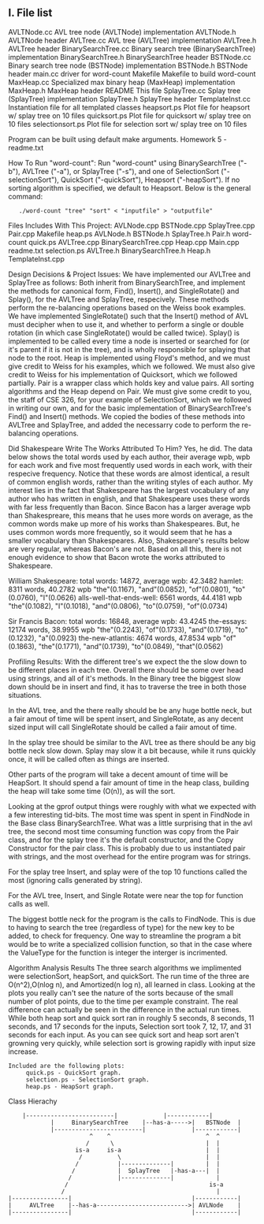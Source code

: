 I. File list
------------
AVLTNode.cc		AVL tree node (AVLTNode) implementation
AVLTNode.h		AVLTNode header
AVLTree.cc		AVL tree (AVLTree) implementation
AVLTree.h		AVLTree header
BinarySearchTree.cc	Binary search tree (BinarySearchTree) implementation
BinarySearchTree.h	BinarySearchTree header
BSTNode.cc		Binary search tree node (BSTNode) implementation
BSTNode.h		BSTNode header
main.cc			driver for word-count
Makefile		Makefile to build word-count
MaxHeap.cc		Specialized max binary heap (MaxHeap) implementation
MaxHeap.h		MaxHeap header
README			This file
SplayTree.cc		Splay tree (SplayTree) implementation
SplayTree.h		SplayTree header
TemplateInst.cc		Instantiation file for all templated classes
heapsort.ps             Plot file for heapsort w/ splay tree on 10 files
quicksort.ps            Plot file for quicksort w/ splay tree on 10 files
selectionsort.ps        Plot file for selection sort w/ splay tree on 10 files


Program can be built using default make arguments.
Homework 5 - readme.txt



How To Run "word-count":
     Run "word-count" using BinarySearchTree ("-b"), AVLTree ("-a"), or SplayTree ("-s"), and one
of SelectionSort ("-selectionSort"), QuickSort ("-quickSort"), Heapsort ("-heapSort").  If
no sorting algorithm is specified, we default to Heapsort.  Below is the general command:

	   ./word-count "tree" "sort" < "inputfile" > "outputfile"



Files Includes With This Project:
      AVLNode.cpp     BSTNode.cpp	       SplayTree.cpp     Pair.cpp	      Makefile       heap.ps
      AVLNode.h	      BSTNode.h		       SplayTree.h	 Pair.h		      word-count     quick.ps
      AVLTree.cpp     BinarySearchTree.cpp     Heap.cpp		 Main.cpp	      readme.txt     selection.ps
      AVLTree.h	      BinarySearchTree.h       Heap.h		 TemplateInst.cpp     



Design Decisions & Project Issues:
     We have implemented our AVLTree and SplayTree as follows: Both inherit from BinarySearchTree,
and implement the methods for canonical form, Find(), Insert(), and SingleRotate() and Splay(), for
the AVLTree and SplayTree, respecively.  These methods perform the re-balancing operations based on
the Weiss book examples.  We have implemented SingleRotate() such that the Insert() method of AVL
must decipher when to use it, and whether to perform a single or double rotation (in which case
SingleRotate() would be called twice).  Splay() is implemented to be called every time a node is
inserted or searched for (or it's parent if it is not in the tree), and is wholly responsible for
splaying that node to the root.
     Heap is implemented using Floyd's method, and we must give credit to Weiss for his examples,
which we followed.  We must also give credit to Weiss for his implementation of Quicksort, which we
followed partially.  Pair is a wrapper class which holds key and value pairs.  All sorting algorithms
and the Heap depend on Pair. 
     We must give some credit to you, the staff of CSE 326, for your example of SelectionSort, which
we followed in writing our own, and for the basic implementation of BinarySearchTree's Find() and
Insert() methods.  We copied the bodies of these methods into AVLTree and SplayTree, and added the
necessarry code to perform the re-balancing operations.



Did Shakespeare Write The Works Attributed To Him?
     Yes, he did.  The data below shows the total words used by each author, their average wpb, wpb
for each work and five most frequently used words in each work, with their respecive frequency.
Notice that these words are almost identical, a result of common english words, rather than the
writing styles of each author. My interest lies in the fact that Shakespeare has the largest
vocabulary of any author who has written in english, and that Shakespeare uses these words with far
less frequently than Bacon.  Since Bacon has a larger average wpb than Shakespreare, this means that
he uses more words on average, as the common words make up more of his works than Shakespeares.
But, he uses common words more frequently, so it would seem that he has a smaller vocabulary than
Shakespeares.
     Also, Shakespeare's results below are very regular, whereas Bacon's are not.  Based on all this,
there is not enough evidence to show that Bacon wrote the works attributed to Shakespeare.

William Shakespeare:
     total words: 14872, average wpb: 42.3482
     hamlet: 8311 words, 40.2782 wpb
	  "the"(0.1167), "and"(0.0852), "of"(0.0801), "to"(0.0760), "I"(0.0626)
     alls-well-that-ends-well: 6561 words, 44.4181 wpb
          "the"(0.1082), "I"(0.1018), "and"(0.0806), "to"(0.0759), "of"(0.0734)

Sir Francis Bacon:
    total words: 16848, average wpb: 43.4245
    the-essays: 12174 words, 38.9955 wpb
         "the"(0.2243), "of"(0.1733), "and"(0.1719), "to"(0.1232), "a"(0.0923)
    the-new-atlantis: 4674 words, 47.8534 wpb
         "of"(0.1863), "the"(0.1771), "and"(0.1739), "to"(0.0849), "that"(0.0562)	



Profiling Results:
With the different tree's we expect the the slow down to be different places in each tree.
Overall there should be some over head using strings, and all of it's methods. In the Binary
tree the biggest slow down should be in insert and find, it has to traverse
the tree in both those situations.

In the AVL tree, and the there really should be be any huge bottle neck, but a fair amout
of time will be spent insert, and SingleRotate, as any decent sized input will call
SingleRotate should be called a faiir amout of time.

In the splay tree should be similar to the AVL tree as there should be any big bottle neck
slow down. Splay may slow it a bit because, while it runs quickly once, it will be called
often as things are inserted.

Other parts of the program will take a decent amount of time will be HeapSort. It should
spend a fair amount of time in the heap class, building the heap will take some time (O(n)),
as will the sort.

Looking at the gprof output things were roughly with what we expected with a few interesting
tid-bits. The most time was spent in spent in FindNode in the Base class BinarySearchTree.
What was a little surprising that in the avl tree, the second most time consuming function was
copy from the Pair class, and for the splay tree it's the default constructor, and the Copy
Constructor for the pair class. This is probably due to us instantiated pair with strings,
and the most overhead for the entire program was for strings.

For the splay tree Insert, and splay were of the top 10 functions called the most (ignoring
calls generated by string).

For the AVL tree, Insert, and Single Rotate were near the top for function calls as well.

The biggest bottle neck for the program is the calls to FindNode. This is due to having to
search the tree (regardless of type) for the new key to be added, to check for frequency.
One way to streamline the program a bit would be to write a specialized collision function,
so that in the case where the ValueType for the function is integer the interger is
incrimented.



Algorithm Analysis Results
     The three search algorithms we implimented were selectionSort, heapSort, and quickSort.
The run time of the three are O(n^2),O(nlog n), and Amortized(n log n), all learned in class.
Looking at the plots you really can't see the nature of the sorts because of the small number
of plot points, due to the time per example constraint. The real difference can actually be
seen in the difference in the actual run times.
     While both heap sort and quick sort ran in roughly 5 seconds, 8 seconds, 11 seconds, and 17
seconds for the inputs, Selection sort took 7, 12, 17, and 31 seconds for each input. As you
can see quick sort and heap sort aren't growning very quickly, while selection sort is growing
rapidly with input size increase.

	Included are the following plots:
	     quick.ps - QuickSort graph.
	     selection.ps - SelectionSort graph.
	     heap.ps - HeapSort graph.



Class Hierachy


		|-------------------------|             |------------|
                |     BinarySearchTree    |--has-a----->|   BSTNode  |
                |-------------------------|             |------------|
                           ^    ^                           ^  ^
                          /      \                          |  |
                       is-a     is-a                        |  |
                        /          \                        |  |
                       /           |--------------|         |  |
                      /            |  SplayTree   |-has-a---|  |
                     /             |--------------|            |
                    /                                        is-a 
                   /                                           |
    |----------------|                                  |------------|
    |     AVLTree    |--has-a-------------------------->| AVLNode    |
    |----------------|                                  |------------|
   

